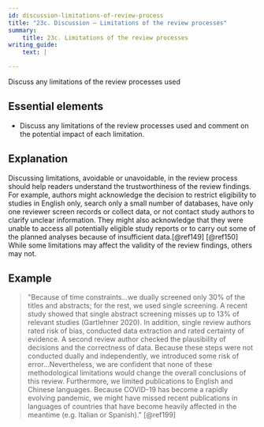 ```yaml
---
id: discussion-limitations-of-review-process
title: "23c. Discussion – Limitations of the review processes"
summary:
    title: 23c. Limitations of the review processes
writing_guide:
    text: |

---
```

Discuss any limitations of the review processes used

## Essential elements

-   Discuss any limitations of the review processes used and comment on
    the potential impact of each limitation.

## Explanation

Discussing limitations, avoidable or unavoidable, in
the review process should help readers understand the trustworthiness of
the review findings. For example, authors might acknowledge the decision
to restrict eligibility to studies in English only, search only a small
number of databases, have only one reviewer screen records or collect
data, or not contact study authors to clarify unclear information. They
might also acknowledge that they were unable to access all potentially
eligible study reports or to carry out some of the planned analyses
because of insufficient data.[@ref149] [@ref150] While some limitations
may affect the validity of the review findings, others may not.

## Example

> "Because of time constraints...we dually screened only 30% of the titles
and abstracts; for the rest, we used single screening. A recent study
showed that single abstract screening misses up to 13% of relevant
studies (Gartlehner 2020). In addition, single review authors rated risk
of bias, conducted data extraction and rated certainty of evidence. A
second review author checked the plausibility of decisions and the
correctness of data. Because these steps were not conducted dually and
independently, we introduced some risk of error...Nevertheless, we are
confident that none of these methodological limitations would change the
overall conclusions of this review. Furthermore, we limited publications
to English and Chinese languages. Because COVID-19 has become a rapidly
evolving pandemic, we might have missed recent publications in languages
of countries that have become heavily affected in the meantime (e.g.
Italian or Spanish)." [@ref199]
